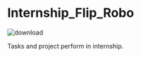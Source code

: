 # Internship_Flip_Robo
![download](https://user-images.githubusercontent.com/84631602/236287277-b8d7ac6c-cb03-4384-9da9-1e1ee02c83bc.jpg)







Tasks and project perform in internship. 
